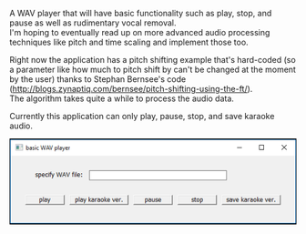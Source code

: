 A WAV player that will have basic functionality such as play, stop, and pause as well as rudimentary vocal removal.    
I'm hoping to eventually read up on more advanced audio processing techniques like pitch and time scaling and implement those too.    
    
Right now the application has a pitch shifting example that's hard-coded (so a parameter like how much to pitch shift by can't be changed at the moment by the user) thanks to Stephan Bernsee's code (http://blogs.zynaptiq.com/bernsee/pitch-shifting-using-the-ft/).    
The algorithm takes quite a while to process the audio data.    
    
Currently this application can only play, pause, stop, and save karaoke audio.    
    
![basic wav player screenshot](screenshot.png "basic wav player")    
